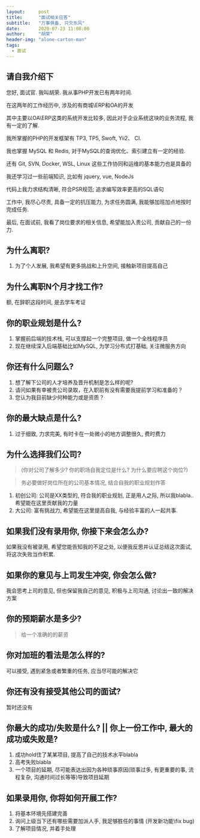 ```yaml
---
layout:     post
title:      "面试相关应答"
subtitle:   "万事俱备, 只欠东风"
date:       2020-07-23 11:08:00
author:     "胡荣"
header-img: "alone-carton-man"
tags:
  - 面试
---
```


## 请自我介绍下

您好, 面试官. 我叫胡荣. 我从事PHP开发已有两年时间.

在这两年的工作经历中, 涉及的有商城\ERP和OA的开发

其中主要以OA\ERP这类的系统开发比较多, 因此对于企业系统这块的业务流程, 我有一定的了解.

我所掌握的PHP的开发框架有 TP3, TP5, Swoft, Yii2、 CI.

我也掌握 MySQL 和 Redis, 对于MySQL的查询优化、索引建立有一定的经验.

还有 Git, SVN, Docker, WSL, Linux 这些工作协同和运维的基本能力也是具备的

我还学习过一些前端知识, 比如有 jquery, vue, NodeJs

代码上我力求结构清晰, 符合PSR规范; 追求编写效率更高的SQL语句

工作中, 我尽心尽责, 具备一定的抗压能力, 为求任务圆满, 我能够加班加点地按时完成任务.

最后, 在面试前, 我看了岗位要求的相关信息, 希望能加入贵公司, 贡献自己的一份力.

## 为什么离职?
1. 为了个人发展, 我希望有更多挑战和上升空间, 接触新项目提高自己

## 为什么离职N个月才找工作? 
额, 在辞职这段时间, 是去学车考证

## 你的职业规划是什么?
1. 掌握前后端的技术栈, 可以支撑起一个完整项目, 做一个全栈程序员
2. 现在继续深入后端基础比如MySQL, 为学习分布式打基础, 关注微服务方向

## 你还有什么问题么?
1. 想了解下公司的人才培养及晋升机制是怎么样的呢?
2. 请问如果有幸被贵公司录取，在入职前有没有需要我提前学习和准备的？
3. 您认为我目前缺少何种能力或是资质？

## 你的最大缺点是什么?
1. 过于细致, 力求完美, 有时卡在一处微小的地方调整很久, 费时费力

## 为什么选择我们公司?
> (你对公司了解多少? 你的职场自我定位是什么? 为什么要应聘这个岗位?)

> 务必要做好岗位所在的公司基本情况, 结合自我的职业规划作答

1. 初创公司: 公司是XX类型的, 符合我的职业规划, 正是用人之际, 所以我blabla.. 希望能在这里贡献我的力量
2. 大公司: 富有挑战力, 希望能在这里提高自我, 与经验丰富的人一起共事.

## 如果我们没有录用你, 你接下来会怎么办?
如果我没有被录用, 希望您能告知我的不足之处, 以便我反思并认证总结这次面试, 将这次失败当作积累.

## 如果你的意见与上司发生冲突, 你会怎么做?
我会思考上司的意见, 但也保留我自己的意见, 积极与上司沟通, 讨论出一致的解决方案

## 你的预期薪水是多少?
> 给一个准确的的薪资

## 你对加班的看法是怎么样的?
可以接受, 遇到紧急或者繁重的任务, 应当尽可能的解决它

## 你还有没有接受其他公司的面试?
暂时还没有

## 你最大的成功/失败是什么? || 你上一份工作中, 最大的成功或失败是?
1. 成功hold住了某某项目, 提高了自己的技术水平blabla
2. 高考失败blabla
3. 一个项目的延期, 尽可能表达出因为各种琐事原因(琐事过多, 有更重要的事, 流程复杂, 沟通时间过长等等)导致项目延期

## 如果录用你, 你将如何开展工作?
1. 将基本环境先搭建完善
2. 询问上级当下还有哪些需要加派人手, 我足够胜任的事情 (开发新功能\fix bug)
3. 了解项目情况, 并着手处理